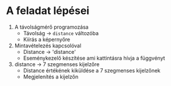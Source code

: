 # A feladat lépései
1. A távolságmérő programozása
    - Távolság -> `distance` változóba
    - Kiírás a képernyőre
2. Mintavételezés kapcsolóval
    - Distance -> 'distance'
    - Eseménykezelő készítése ami kattintásra hívja a függvényt
3.  distance -> 7 szegmenses kijelzőre
    - Distance értékének kiküldése a 7 szegmenses kijelzőnek
    - Megjelenítés a kijelzőn
